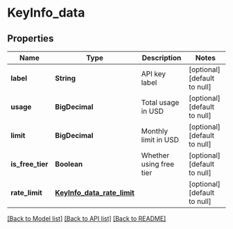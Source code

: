 # KeyInfo_data
## Properties

| Name | Type | Description | Notes |
|------------ | ------------- | ------------- | -------------|
| **label** | **String** | API key label | [optional] [default to null] |
| **usage** | **BigDecimal** | Total usage in USD | [optional] [default to null] |
| **limit** | **BigDecimal** | Monthly limit in USD | [optional] [default to null] |
| **is\_free\_tier** | **Boolean** | Whether using free tier | [optional] [default to null] |
| **rate\_limit** | [**KeyInfo_data_rate_limit**](KeyInfo_data_rate_limit.md) |  | [optional] [default to null] |

[[Back to Model list]](../README.md#documentation-for-models) [[Back to API list]](../README.md#documentation-for-api-endpoints) [[Back to README]](../README.md)

